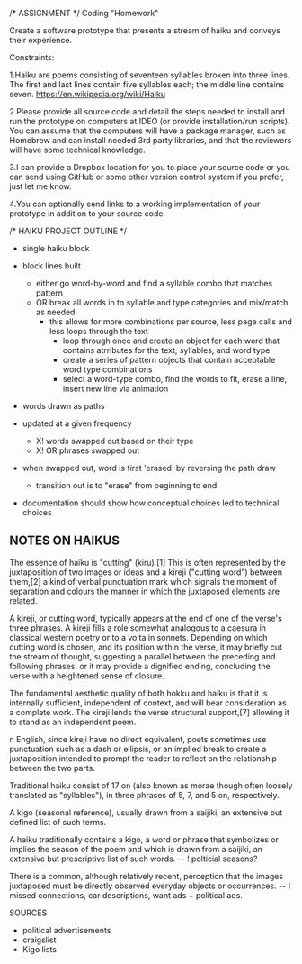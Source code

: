 
/* ASSIGNMENT */
Coding "Homework"

Create a software prototype that presents a stream of haiku and conveys their experience.

Constraints:

1.Haiku are poems consisting of seventeen syllables broken into three lines. The first and last lines contain five syllables each; the middle line contains seven. https://en.wikipedia.org/wiki/Haiku

2.Please provide all source code and detail the steps needed to install and run the prototype on computers at IDEO (or provide installation/run scripts).  You can assume that the computers will have a package manager, such as Homebrew and can install needed 3rd party libraries, and that the reviewers will have some technical knowledge.  

3.I can provide a Dropbox location for you to place your source code or you can send using GitHub or some other version control system if you prefer, just let me know.

4.You can optionally send links to a working implementation of your prototype in addition to your source code.


/* HAIKU PROJECT OUTLINE */

- single haiku block
- block lines built
  - either go word-by-word and find a syllable combo that matches pattern
  - OR break all words in to syllable and type categories and mix/match as needed 
    - this allows for more combinations per source, less page calls and less loops through the text
      - loop through once and create an object for each word that contains atrributes for the text, syllables, and word type
      - create a series of pattern objects that contain acceptable word type combinations
      - select a word-type combo, find the words to fit, erase a line, insert new line via animation
- words drawn as paths
- updated at a given frequency
  - X! words swapped out based on their type
  - X! OR phrases swapped out
- when swapped out, word is first 'erased' by reversing the path draw
  - transition out is to "erase" from beginning to end. 

- documentation should show how conceptual choices led to technical choices

NOTES ON HAIKUS
---------------
The essence of haiku is "cutting" (kiru).[1] This is often represented by the juxtaposition of two images or ideas and a kireji ("cutting word") between them,[2] a kind of verbal punctuation mark which signals the moment of separation and colours the manner in which the juxtaposed elements are related.

A kireji, or cutting word, typically appears at the end of one of the verse's three phrases. A kireji fills a role somewhat analogous to a caesura in classical western poetry or to a volta in sonnets. Depending on which cutting word is chosen, and its position within the verse, it may briefly cut the stream of thought, suggesting a parallel between the preceding and following phrases, or it may provide a dignified ending, concluding the verse with a heightened sense of closure.

The fundamental aesthetic quality of both hokku and haiku is that it is internally sufficient, independent of context, and will bear consideration as a complete work. The kireji lends the verse structural support,[7] allowing it to stand as an independent poem.

n English, since kireji have no direct equivalent, poets sometimes use punctuation such as a dash or ellipsis, or an implied break to create a juxtaposition intended to prompt the reader to reflect on the relationship between the two parts.

Traditional haiku consist of 17 on (also known as morae though often loosely translated as "syllables"), in three phrases of 5, 7, and 5 on, respectively.

A kigo (seasonal reference), usually drawn from a saijiki, an extensive but defined list of such terms.

A haiku traditionally contains a kigo, a word or phrase that symbolizes or implies the season of the poem and which is drawn from a saijiki, an extensive but prescriptive list of such words. -- ! polticial seasons?

There is a common, although relatively recent, perception that the images juxtaposed must be directly observed everyday objects or occurrences. -- ! missed connections, car descriptions, want ads + political ads. 

SOURCES
- political advertisements
- craigslist
- Kigo lists

